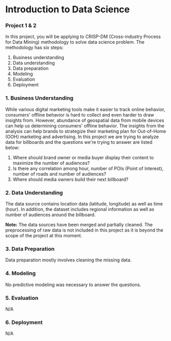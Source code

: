 # Introduction to Data Science
### Project 1 & 2
In this project, you will be applying to CRISP-DM (Cross-industry Process for Data Mining) methodology to solve data science problem. The methodology has six steps:
1. Business understanding
2. Data understanding
3. Data preparation
4. Modeling
5. Evaluation
6. Deployment
### 1. Business Understanding
While various digital marketing tools make it easier to track online behavior, consumers' offline behavior is hard to collect and even harder to draw insights from. However, abundance of geospatial data from mobile devices can help us determining consumers' offline behavior. The insights from the analysis can help brands to strategize their marketing plan for Out-of-Home (OOH) marketing and advertising. In this project we are trying to analyze data for billboards and the questions we're trying to answer are listed below:
1. Where should brand owner or media buyer display their content to maximize the number of audiences?
2. Is there any correlation among hour, number of POIs (Point of Interest), number of roads and number of audiences?
3. Where should media owners build their next billboard?

### 2. Data Understanding
The data source contains location data (latitude, longitude) as well as time (hour). In addition, the dataset includes regional information as well as number of audiences around the billboard.

**Note:** The data sources have been merged and partially cleaned. The preprocessing of raw data is not included in this project as it is beyond the scope of the project at this moment.

### 3. Data Preparation
Data preparation mostly involves cleaning the missing data.

### 4. Modeling
No predictive modeling was necessary to answer the questions.

### 5. Evaluation
N/A

### 6. Deployment
N/A
